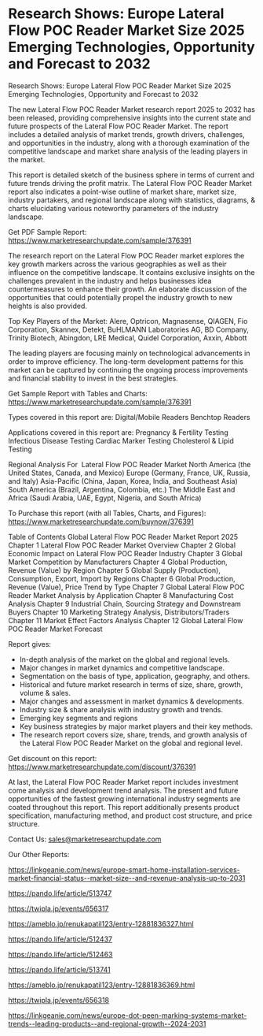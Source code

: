# Research Shows: Europe Lateral Flow POC Reader Market Size 2025 Emerging Technologies, Opportunity and Forecast to 2032
Research Shows: Europe Lateral Flow POC Reader Market Size 2025 Emerging Technologies, Opportunity and Forecast to 2032

The new Lateral Flow POC Reader Market research report 2025 to 2032 has been released, providing comprehensive insights into the current state and future prospects of the Lateral Flow POC Reader Market. The report includes a detailed analysis of market trends, growth drivers, challenges, and opportunities in the industry, along with a thorough examination of the competitive landscape and market share analysis of the leading players in the market.

This report is detailed sketch of the business sphere in terms of current and future trends driving the profit matrix. The Lateral Flow POC Reader Market report also indicates a point-wise outline of market share, market size, industry partakers, and regional landscape along with statistics, diagrams, & charts elucidating various noteworthy parameters of the industry landscape.

Get PDF Sample Report: https://www.marketresearchupdate.com/sample/376391

The research report on the Lateral Flow POC Reader market explores the key growth markers across the various geographies as well as their influence on the competitive landscape. It contains exclusive insights on the challenges prevalent in the industry and helps businesses idea countermeasures to enhance their growth. An elaborate discussion of the opportunities that could potentially propel the industry growth to new heights is also provided.

Top Key Players of the Market:
Alere, Optricon, Magnasense, QIAGEN, Fio Corporation, Skannex, Detekt, BuHLMANN Laboratories AG, BD Company, Trinity Biotech, Abingdon, LRE Medical, Quidel Corporation, Axxin, Abbott


The leading players are focusing mainly on technological advancements in order to improve efficiency. The long-term development patterns for this market can be captured by continuing the ongoing process improvements and financial stability to invest in the best strategies.

Get Sample Report with Tables and Charts: https://www.marketresearchupdate.com/sample/376391

Types covered in this report are:
Digital/Mobile Readers
Benchtop Readers


Applications covered in this report are:
Pregnancy & Fertility Testing
Infectious Disease Testing
Cardiac Marker Testing
Cholesterol & Lipid Testing


Regional Analysis For  Lateral Flow POC Reader Market
North America (the United States, Canada, and Mexico)
Europe (Germany, France, UK, Russia, and Italy)
Asia-Pacific (China, Japan, Korea, India, and Southeast Asia)
South America (Brazil, Argentina, Colombia, etc.)
The Middle East and Africa (Saudi Arabia, UAE, Egypt, Nigeria, and South Africa)

To Purchase this report (with all Tables, Charts, and Figures): https://www.marketresearchupdate.com/buynow/376391

Table of Contents
Global Lateral Flow POC Reader Market Report 2025
Chapter 1 Lateral Flow POC Reader Market Overview
Chapter 2 Global Economic Impact on Lateral Flow POC Reader Industry
Chapter 3 Global Market Competition by Manufacturers
Chapter 4 Global Production, Revenue (Value) by Region
Chapter 5 Global Supply (Production), Consumption, Export, Import by Regions
Chapter 6 Global Production, Revenue (Value), Price Trend by Type
Chapter 7 Global Lateral Flow POC Reader Market Analysis by Application
Chapter 8 Manufacturing Cost Analysis
Chapter 9 Industrial Chain, Sourcing Strategy and Downstream Buyers
Chapter 10 Marketing Strategy Analysis, Distributors/Traders
Chapter 11 Market Effect Factors Analysis
Chapter 12 Global Lateral Flow POC Reader Market Forecast

Report gives:

- In-depth analysis of the market on the global and regional levels.
- Major changes in market dynamics and competitive landscape.
- Segmentation on the basis of type, application, geography, and others.
- Historical and future market research in terms of size, share, growth, volume & sales.
- Major changes and assessment in market dynamics & developments.
- Industry size & share analysis with industry growth and trends.
- Emerging key segments and regions
- Key business strategies by major market players and their key methods.
- The research report covers size, share, trends, and growth analysis of the Lateral Flow POC Reader Market on the global and regional level.

Get discount on this report: https://www.marketresearchupdate.com/discount/376391

At last, the Lateral Flow POC Reader Market report includes investment come analysis and development trend analysis. The present and future opportunities of the fastest growing international industry segments are coated throughout this report. This report additionally presents product specification, manufacturing method, and product cost structure, and price structure.

Contact Us:
sales@marketresearchupdate.com

Our Other Reports:

https://linkgeanie.com/news/europe-smart-home-installation-services-market-financial-status--market-size--and-revenue-analysis-up-to-2031

https://pando.life/article/513747

https://twipla.jp/events/656317

https://ameblo.jp/renukapatil123/entry-12881836327.html

https://pando.life/article/512437

https://pando.life/article/512463

https://pando.life/article/513741

https://ameblo.jp/renukapatil123/entry-12881836369.html

https://twipla.jp/events/656318

https://linkgeanie.com/news/europe-dot-peen-marking-systems-market-trends--leading-products--and-regional-growth--2024-2031
